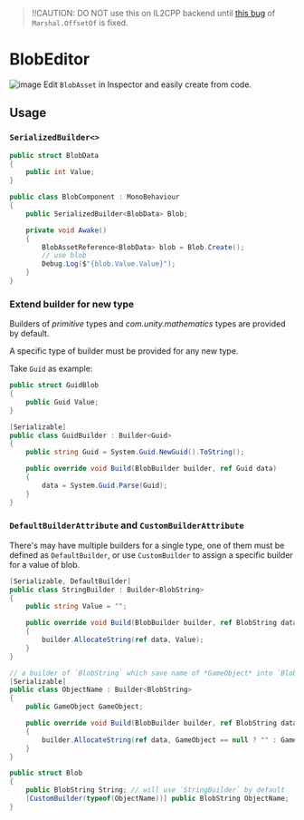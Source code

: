 > ‼CAUTION: DO NOT use this on IL2CPP backend until [this bug](https://issuetracker.unity3d.com/issues/marshal-dot-offsetof-returns-incorrect-offset-when-building-the-project-with-il2cpp-scripting-backend) of `Marshal.OffsetOf` is fixed.
# BlobEditor
![image](https://user-images.githubusercontent.com/683655/129061436-32d815a5-3fc6-43e5-afcf-79ed0080d4a6.png)
Edit `BlobAsset` in Inspector and easily create from code.

## Usage

### `SerializedBuilder<>`

``` c#
public struct BlobData
{
    public int Value;
}

public class BlobComponent : MonoBehaviour
{
    public SerializedBuilder<BlobData> Blob;

    private void Awake()
    {
        BlobAssetReference<BlobData> blob = Blob.Create();
        // use blob
        Debug.Log($"{blob.Value.Value}");
    }
}
```

### Extend builder for new type

Builders of *primitive* types and *com.unity.mathematics* types are provided by default.

A specific type of builder must be provided for any new type.

Take `Guid` as example:
``` c#
public struct GuidBlob
{
    public Guid Value;
}

[Serializable]
public class GuidBuilder : Builder<Guid>
{
    public string Guid = System.Guid.NewGuid().ToString();

    public override void Build(BlobBuilder builder, ref Guid data)
    {
        data = System.Guid.Parse(Guid);
    }
}
```

### `DefaultBuilderAttribute` and `CustomBuilderAttribute`
There's may have multiple builders for a single type, one of them must be defined as `DefaultBuilder`, or use `CustomBuilder` to assign a specific builder for a value of blob.
``` c#
[Serializable, DefaultBuilder]
public class StringBuilder : Builder<BlobString>
{
    public string Value = "";

    public override void Build(BlobBuilder builder, ref BlobString data)
    {
        builder.AllocateString(ref data, Value);
    }
}

// a builder of `BlobString` which save name of *GameObject* into `BlobString`
[Serializable]
public class ObjectName : Builder<BlobString>
{
    public GameObject GameObject;

    public override void Build(BlobBuilder builder, ref BlobString data)
    {
        builder.AllocateString(ref data, GameObject == null ? "" : GameObject.name);
    }
}

public struct Blob
{
    public BlobString String; // will use `StringBuilder` by default
    [CustomBuilder(typeof(ObjectName))] public BlobString ObjectName;
}
```

